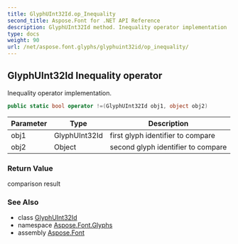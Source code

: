 ```yaml
---
title: GlyphUInt32Id.op_Inequality
second_title: Aspose.Font for .NET API Reference
description: GlyphUInt32Id method. Inequality operator implementation
type: docs
weight: 90
url: /net/aspose.font.glyphs/glyphuint32id/op_inequality/
---
```

## GlyphUInt32Id Inequality operator

Inequality operator implementation.

```csharp
public static bool operator !=(GlyphUInt32Id obj1, object obj2)
```

| Parameter | Type | Description |
| --- | --- | --- |
| obj1 | GlyphUInt32Id | first glyph identifier to compare |
| obj2 | Object | second glyph identifier to compare |

### Return Value

comparison result

### See Also

* class [GlyphUInt32Id](../)
* namespace [Aspose.Font.Glyphs](../../../aspose.font.glyphs/)
* assembly [Aspose.Font](../../../)


